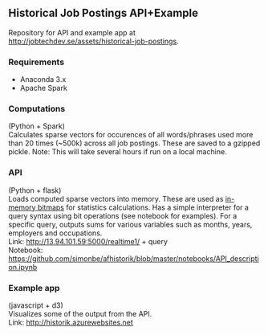 ## Historical Job Postings API+Example

Repository for API and example app at <http://jobtechdev.se/assets/historical-job-postings>.

### Requirements 
- Anaconda 3.x
- Apache Spark

### Computations 
(Python + Spark)  
Calculates sparse vectors for occurences of all words/phrases used more than 20 times (~500k) across all job postings. These are saved to a gzipped pickle. Note: This will take several hours if run on a local machine.  

### API 
(Python + flask)  
Loads computed sparse vectors into memory. These are used as <a href="https://en.wikipedia.org/wiki/Bitmap_index">in-memory bitmaps</a> for statistics calculations. Has a simple interpreter for a query syntax using bit operations (see notebook for examples). For a specific query, outputs sums for various variables such as months, years, employers and occupations.  
Link: http://13.94.101.59:5000/realtime1/ + query  
Notebook: https://github.com/simonbe/afhistorik/blob/master/notebooks/API_description.ipynb

### Example app 
(javascript + d3)  
Visualizes some of the output from the API.  
Link: http://historik.azurewebsites.net


